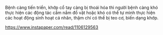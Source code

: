 Bệnh càng tiến triển, khớp cổ tay càng bị thoái hóa thì người bệnh càng khó thực hiện các động tác cầm nắm đồ vật hoặc khó có thể tự mình thực hiện các hoạt động sinh hoạt cá nhân, thậm chí có thể bị teo cơ, biến dạng khớp.




https://www.instapaper.com/read/1106129563
